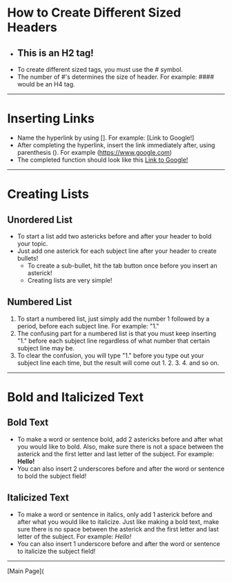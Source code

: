 # **How to Create Different Sized Headers**
* ## This is an H2 tag!
* To create different sized tags, you must use the # symbol.
* The number of #'s determines the size of header. For example: #### would be an H4 tag.
***
# **Inserting Links** 
* Name the hyperlink by using []. For example: [Link to Google!] 
* After completing the hyperlink, insert the link immediately after, using parenthesis (). For example (https://www.google.com)
* The completed function should look like this [Link to Google!](https://www.google.com) 
***
# **Creating Lists** 

## Unordered List 
* To start a list add two astericks before and after your header to bold your topic. 
* Just add one asterick for each subject line after your header to create bullets!
  * To create a sub-bullet, hit the tab button once before you insert an asterick!
  * Creating lists are very simple! 

## Numbered List 
1. To start a numbered list, just simply add the number 1 followed by a period, before each subject line. For example: "1."
1. The confusing part for a numbered list is that you must keep inserting "1." before each subject line regardless of what number that certain subject line may be. 
1. To clear the confusion, you will type "1." before you type out your subject line each time, but the result will come out 1. 2. 3. 4. and so on. 
***
# **Bold and Italicized Text** 

## Bold Text
* To make a word or sentence bold, add 2 astericks before and after what you would like to bold. Also, make sure there is not a space between the asterick and the first letter and last letter of the subject. For example: **Hello!**
* You can also insert 2 underscores before and after the word or sentence to bold the subject field!

## Italicized Text 
* To make a word or sentence in italics, only add 1 asterick before and after what you would like to italicize. Just like making a bold text, make sure there is no space between the asterick and the first letter and last letter of the subject. For example: *Hello!*
* You can also insert 1 underscore before and after the word or sentence to italicize the subject field!
***
[Main Page](
